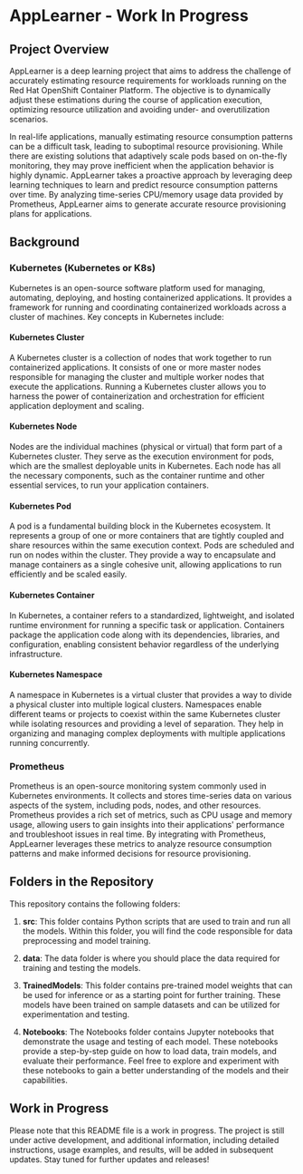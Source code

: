 # AppLearner - Work In Progress

## Project Overview

AppLearner is a deep learning project that aims to address the challenge of accurately estimating resource requirements for workloads running on the Red Hat OpenShift Container Platform. The objective is to dynamically adjust these estimations during the course of application execution, optimizing resource utilization and avoiding under- and overutilization scenarios.

In real-life applications, manually estimating resource consumption patterns can be a difficult task, leading to suboptimal resource provisioning. While there are existing solutions that adaptively scale pods based on on-the-fly monitoring, they may prove inefficient when the application behavior is highly dynamic. AppLearner takes a proactive approach by leveraging deep learning techniques to learn and predict resource consumption patterns over time. By analyzing time-series CPU/memory usage data provided by Prometheus, AppLearner aims to generate accurate resource provisioning plans for applications.

## Background

### Kubernetes (Kubernetes or K8s)

Kubernetes is an open-source software platform used for managing, automating, deploying, and hosting containerized applications. It provides a framework for running and coordinating containerized workloads across a cluster of machines. Key concepts in Kubernetes include:

#### Kubernetes Cluster

A Kubernetes cluster is a collection of nodes that work together to run containerized applications. It consists of one or more master nodes responsible for managing the cluster and multiple worker nodes that execute the applications. Running a Kubernetes cluster allows you to harness the power of containerization and orchestration for efficient application deployment and scaling.

#### Kubernetes Node

Nodes are the individual machines (physical or virtual) that form part of a Kubernetes cluster. They serve as the execution environment for pods, which are the smallest deployable units in Kubernetes. Each node has all the necessary components, such as the container runtime and other essential services, to run your application containers.

#### Kubernetes Pod

A pod is a fundamental building block in the Kubernetes ecosystem. It represents a group of one or more containers that are tightly coupled and share resources within the same execution context. Pods are scheduled and run on nodes within the cluster. They provide a way to encapsulate and manage containers as a single cohesive unit, allowing applications to run efficiently and be scaled easily.

#### Kubernetes Container

In Kubernetes, a container refers to a standardized, lightweight, and isolated runtime environment for running a specific task or application. Containers package the application code along with its dependencies, libraries, and configuration, enabling consistent behavior regardless of the underlying infrastructure.

#### Kubernetes Namespace

A namespace in Kubernetes is a virtual cluster that provides a way to divide a physical cluster into multiple logical clusters. Namespaces enable different teams or projects to coexist within the same Kubernetes cluster while isolating resources and providing a level of separation. They help in organizing and managing complex deployments with multiple applications running concurrently.

### Prometheus

Prometheus is an open-source monitoring system commonly used in Kubernetes environments. It collects and stores time-series data on various aspects of the system, including pods, nodes, and other resources. Prometheus provides a rich set of metrics, such as CPU usage and memory usage, allowing users to gain insights into their applications' performance and troubleshoot issues in real time. By integrating with Prometheus, AppLearner leverages these metrics to analyze resource consumption patterns and make informed decisions for resource provisioning.

## Folders in the Repository

This repository contains the following folders:

1. **src**: This folder contains Python scripts that are used to train and run all the models. Within this folder, you will find the code responsible for data preprocessing and model training.

2. **data**: The data folder is where you should place the data required for training and testing the models. 

3. **TrainedModels**: This folder contains pre-trained model weights that can be used for inference or as a starting point for further training. These models have been trained on sample datasets and can be utilized for experimentation and testing.

4. **Notebooks**: The Notebooks folder contains Jupyter notebooks that demonstrate the usage and testing of each model. These notebooks provide a step-by-step guide on how to load data, train models, and evaluate their performance. Feel free to explore and experiment with these notebooks to gain a better understanding of the models and their capabilities.


## Work in Progress

Please note that this README file is a work in progress. The project is still under active development, and additional information, including detailed instructions, usage examples, and results, will be added in subsequent updates. Stay tuned for further updates and releases!

